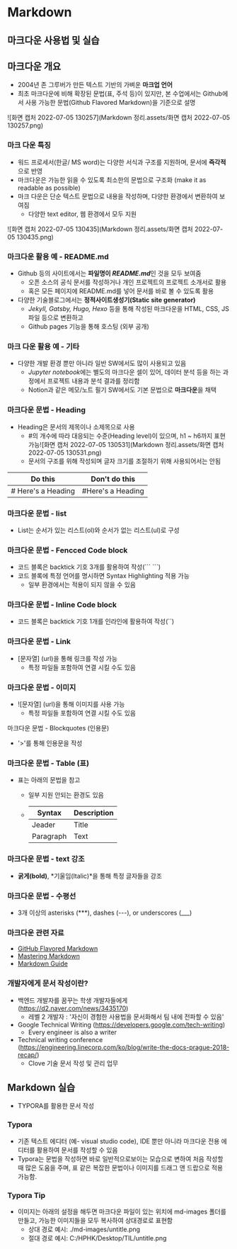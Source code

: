 # Markdown

## 마크다운 사용법 및 실습



## 마크다운 개요

- 2004년 존 그루버가 만든 텍스트 기반의 가벼운 **마크업 언어**
- 최초 마크다운에 비해 확장된 문법(표, 주석 등)이 있지만, 본 수업에서는 Github에서 사용 가능한 문법(Github Flavored Markdown)을 기준으로 설명

![화면 캡처 2022-07-05 130257](Markdown 정리.assets/화면 캡처 2022-07-05 130257.png)

### 마크 다운 특징

- 워드 프로세서(한글/ MS word)는 다양한 서식과 구조를 지원하며, 문서에 **즉각적**으로 반영
- 마크다운은 가능한 읽을 수 있도록 최소한의 문법으로 구조화 (make it as readable as possible)
- 마크 다운은 단순 텍스트 문법으로 내용을 작성하며, 다양한 환경에서 변환하여 보여짐
  - 다양한 text editor, 웹 환경에서 모두 지원

![화면 캡처 2022-07-05 130435](Markdown 정리.assets/화면 캡처 2022-07-05 130435.png)

### 마크다운 활용 예 - README.md

- Github 등의 사이트에서는 **파일명이 *README.md***인 것을 모두 보여줌
  -  오픈 소스의 공식 문서를 작성하거나 개인 프로젝트의 프로젝트 소개서로 활용
  - 혹은 모든 페이지에 README.md를 넣어 문서를 바로 볼 수 있도록 활용
- 다양한 기술블로그에서는 **정적사이트생성기(Static site generator)**
  -  *Jekyll, Gatsby, Hugo, Hexo* 등을 통해 작성된 마크다운을 HTML, CSS, JS 파일 등으로 변환하고
  - Github pages 기능을 통해 호스팅 (외부 공개)



### 마크 다운 활용 예 - 기타

- 다양한 개발 환경 뿐만 아니라 일반 SW에서도 많이 사용되고 있음
  - *Jupyter notebook*에는 별도의 마크다운 셀이 있어, 데이터 분석 등을 하는 과정에서 프로젝트 내용과 분석 결과를 정리함
  - Notion과 같은 메모/노트 필기 SW에서도 기본 문법으로 **마크다운**을 채택



### 마크다운 문법 - Heading

- Heading은 문서의 제목이나 소제목으로 사용
  - #의 개수에 따라 대응되는 수준(Heading level)이 있으며, h1 ~ h6까지 표현 가능![화면 캡처 2022-07-05 130531](Markdown 정리.assets/화면 캡처 2022-07-05 130531.png)
  - 문서의 구조를 위해 작성되며 글자 크기를 조절하기 위해 사용되어서는 안됨

| Do this            | Don't do this     |
| ------------------ | ----------------- |
| # Here's a Heading | #Here's a Heading |



### 마크다운 문법 - list

- List는 순서가 있는 리스트(ol)와 순서가 없는 리스트(ul)로 구성



### 마크다운 문법 - Fencced Code block

- 코드 블록은 backtick 기호 3개를 활용하여 작성(\``` ```)
- 코드 블록에 특정 언어를 명시하면 Syntax Highlighting 적용 가능
  -  일부 환경에서는 적용이 되지 않을 수 있음



### 마크다운 문법 - Inline Code block

- 코드 블록은 backtick 기호 1개를 인라인에 활용하여 작성(``)



### 마크다운 문법 - Link

- [문자열] (url)을 통해 링크를 작성 가능
  - 특정 파일들 포함하여 연결 시킬 수도 있음



### 마크다운 문법 - 이미지

- ![문자열] (url)을 통해 이미지를 사용 가능
  - 특정 파일들 포함하여 연결 시킬 수도 있음

마크다운 문법 - Blockquotes (인용문)

- '>'를 통해 인용문을 작성 



### 마크다운 문법 - Table (표)

- 표는 아래의 문법을 참고

  - 일부 지원 안되는 환경도 있음

  - | Syntax    | Description |
    | --------- | ----------- |
    | Jeader    | Title       |
    | Paragraph | Text        |



### 마크다운 문법 - text 강조

- **굵게(bold)**, *기울임(ltalic)*을 통해 특정 글자들을 강조



### 마크다운 문법 - 수평선

- 3개 이상의 asterisks (***), dashes (---), or underscores (___)



### 마크다운 관련 자료

- [GitHub Flavored Markdown](https://github.com/gfm/)
- [Mastering Markdown](https://guides.guthub.com/features/mastering-markdown/)
- [Markdown Guide](https://www.marldownguide.org/)



### 개발자에게 문서 작성이란?

- 백엔드 개발자를 꿈꾸는 학생 개발자들에게 (https://d2.naver.com/news/3435170)	
  - 레벨 2 개발자 : '자신이 경험한 사용법을 문서화해서 팀 내에 전파할 수 있음'
- Google Technical Writing (https://developers.google.com/tech-writing)
  - Every engineer is also a writer
- Technical writing conference (https://engineering.linecorp.com/ko/blog/write-the-docs-prague-2018-recap/)
  - Clove 기술 문서 작성 및 관리 업무



## Markdown 실습

- TYPORA를 활용한 문서 작성

### Typora

- 기존 텍스트 에디터 (예-  visual studio code), IDE 뿐만 아니라 마크다운 전용 에디터를 활용하여 문서를 작성할 수 있음
- Typora는 문법을 작성하면 바로 일반적으로보이는 모습으로 변하여 처음 작성할 때 많은 도움을 주며, 표 같은 복잡한 문법이나 이미지를 드래그 앤 드랍으로 적용 가능함.

### Typora Tip

- 이미지는 아래의 설정을 해두면 마크다운 파일이 있는 위치에 md-images 폴더를 만들고, 가능한 이미지들을 모두 복사하여 상대경로로 표현함
  - 상대 경로 예시: ./md-images/untitle.png
  - 절대 경로 예시: C:/HPHK/Desktop/TIL/untitle.png

